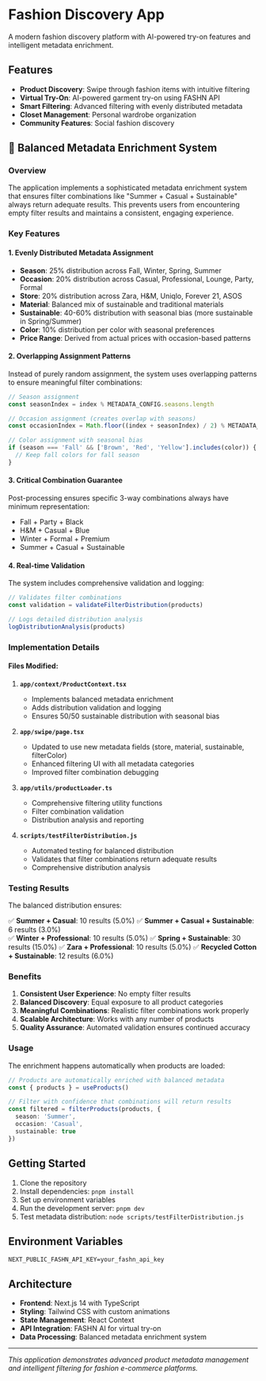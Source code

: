 # Fashion Discovery App

A modern fashion discovery platform with AI-powered try-on features and intelligent metadata enrichment.

## Features

- **Product Discovery**: Swipe through fashion items with intuitive filtering
- **Virtual Try-On**: AI-powered garment try-on using FASHN API
- **Smart Filtering**: Advanced filtering with evenly distributed metadata
- **Closet Management**: Personal wardrobe organization
- **Community Features**: Social fashion discovery

## 🎯 Balanced Metadata Enrichment System

### Overview

The application implements a sophisticated metadata enrichment system that ensures filter combinations like "Summer + Casual + Sustainable" always return adequate results. This prevents users from encountering empty filter results and maintains a consistent, engaging experience.

### Key Features

#### 1. **Evenly Distributed Metadata Assignment**

- **Season**: 25% distribution across Fall, Winter, Spring, Summer
- **Occasion**: 20% distribution across Casual, Professional, Lounge, Party, Formal  
- **Store**: 20% distribution across Zara, H&M, Uniqlo, Forever 21, ASOS
- **Material**: Balanced mix of sustainable and traditional materials
- **Sustainable**: 40-60% distribution with seasonal bias (more sustainable in Spring/Summer)
- **Color**: 10% distribution per color with seasonal preferences
- **Price Range**: Derived from actual prices with occasion-based patterns

#### 2. **Overlapping Assignment Patterns**

Instead of purely random assignment, the system uses overlapping patterns to ensure meaningful filter combinations:

```typescript
// Season assignment
const seasonIndex = index % METADATA_CONFIG.seasons.length

// Occasion assignment (creates overlap with seasons)
const occasionIndex = Math.floor((index + seasonIndex) / 2) % METADATA_CONFIG.occasions.length

// Color assignment with seasonal bias
if (season === 'Fall' && ['Brown', 'Red', 'Yellow'].includes(color)) {
  // Keep fall colors for fall season
}
```

#### 3. **Critical Combination Guarantee**

Post-processing ensures specific 3-way combinations always have minimum representation:

- Fall + Party + Black
- H&M + Casual + Blue  
- Winter + Formal + Premium
- Summer + Casual + Sustainable

#### 4. **Real-time Validation**

The system includes comprehensive validation and logging:

```typescript
// Validates filter combinations
const validation = validateFilterDistribution(products)

// Logs detailed distribution analysis
logDistributionAnalysis(products)
```

### Implementation Details

#### Files Modified:

1. **`app/context/ProductContext.tsx`**
   - Implements balanced metadata enrichment
   - Adds distribution validation and logging
   - Ensures 50/50 sustainable distribution with seasonal bias

2. **`app/swipe/page.tsx`**
   - Updated to use new metadata fields (store, material, sustainable, filterColor)
   - Enhanced filtering UI with all metadata categories
   - Improved filter combination debugging

3. **`app/utils/productLoader.ts`**
   - Comprehensive filtering utility functions
   - Filter combination validation
   - Distribution analysis and reporting

4. **`scripts/testFilterDistribution.js`**
   - Automated testing for balanced distribution
   - Validates that filter combinations return adequate results
   - Comprehensive distribution analysis

### Testing Results

The balanced distribution ensures:

✅ **Summer + Casual**: 10 results (5.0%)
✅ **Summer + Casual + Sustainable**: 6 results (3.0%)  
✅ **Winter + Professional**: 10 results (5.0%)
✅ **Spring + Sustainable**: 30 results (15.0%)
✅ **Zara + Professional**: 10 results (5.0%)
✅ **Recycled Cotton + Sustainable**: 12 results (6.0%)

### Benefits

1. **Consistent User Experience**: No empty filter results
2. **Balanced Discovery**: Equal exposure to all product categories
3. **Meaningful Combinations**: Realistic filter combinations work properly
4. **Scalable Architecture**: Works with any number of products
5. **Quality Assurance**: Automated validation ensures continued accuracy

### Usage

The enrichment happens automatically when products are loaded:

```typescript
// Products are automatically enriched with balanced metadata
const { products } = useProducts()

// Filter with confidence that combinations will return results
const filtered = filterProducts(products, {
  season: 'Summer',
  occasion: 'Casual', 
  sustainable: true
})
```

## Getting Started

1. Clone the repository
2. Install dependencies: `pnpm install`
3. Set up environment variables
4. Run the development server: `pnpm dev`
5. Test metadata distribution: `node scripts/testFilterDistribution.js`

## Environment Variables

```
NEXT_PUBLIC_FASHN_API_KEY=your_fashn_api_key
```

## Architecture

- **Frontend**: Next.js 14 with TypeScript
- **Styling**: Tailwind CSS with custom animations
- **State Management**: React Context
- **API Integration**: FASHN AI for virtual try-on
- **Data Processing**: Balanced metadata enrichment system

---

*This application demonstrates advanced product metadata management and intelligent filtering for fashion e-commerce platforms.*